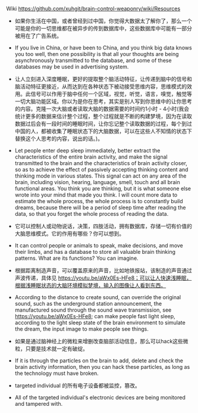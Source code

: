 Wiki
https://github.com/xuhgit/brain-control-weaponry/wiki/Resources



* 如果你生活在中国，或者曾经到过中国，你觉得大数据太了解你了，那么一个可能是你的一切思维都在被异步的传到数据库中，这些数据库中可能有一部分被用在了广告系统。
* If you live in China, or have been to China, and you think big data knows you too well, then one possibility is that all your thoughts are being asynchronously transmitted to the database, and some of these databases may be used in advertising system.

* 让人立刻进入深度睡眠，更好的提取整个脑活动特征，让传递到脑中的信号和脑活动特征更接近，从而达到在各种状态下被动接受思维内容，思维模式的效用。此信号可以作用于脑中任何一个区域，视觉，听觉，语言，嗅觉，触觉等一切大脑功能区域。你以为是你在思考，其实是别人写到你思维中的让你思考的内容。克隆一次大脑或者读取大脑的数据需要的时间约1小时 - 4小时(我会统计更多的数据来估计整个过程，整个过程就是不断的构建梦境，因为在读取数据过后会有一段时间的睡眠时间，让你忘记整个读取数据的过程，每个到过中国的人，都被收集了睡眠状态下的大脑数据，可以在这些人不知情的状态下替换这个人思考的内容，说出的话。)。
* Let people enter deep sleep immediately, better extract the characteristics of the entire brain activity, and make the signal transmitted to the brain and the characteristics of brain activity closer, so as to achieve the effect of passively accepting thinking content and thinking mode in various states. This signal can act on any area of the brain, including vision, hearing, language, smell, touch and all brain functional areas. You think you are thinking, but it is what someone else wrote into your mind that made you think. I will count more data to estimate the whole process, the whole process is to constantly build dreams, because there will be a period of sleep time after reading the data, so that you forget the whole process of reading the data.

* 它可以控制人或动物说话，决策，四肢活动，拥有数据库，存储一切有价值的大脑思维模式。它的作用有哪些？你可以想到。
* It can control people or animals to speak, make decisions, and move their limbs, and has a database to store all valuable brain thinking patterns. What are its functions? You can imagine.

* 根据距离制造声音，可以覆盖原来的声音，比如地铁报站，该制造的声音通过声波传递，具体见 https://youtu.be/aWx0Es-HFe8；可以让人快速浅睡眠，根据浅睡眠状态的大脑环境模拟梦境，输入的图像让人看到东西。
* According to the distance to create sound, can override the original sound, such as the underground station announcement, the manufactured sound through the sound wave transmission, see https://youtu.be/aWx0Es-HFe8; can make people fast light sleep, according to the light sleep state of the brain environment to simulate the dream, the input image to make people see things.

* 如果是通过脑神经上的微粒来增删改查脑部活动信息，那么可以hack这些微粒，只要是技术就一定有破绽。
* If it is through the particles on the brain to add, delete and check the brain activity information, then you can hack these particles, as long as the technology must have broken.

* targeted individual 的所有电子设备都被监控，篡改。
* All of the targeted individual's electronic devices are being monitored and tampered with.
